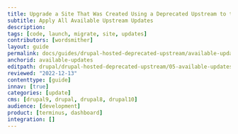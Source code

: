 ```yaml
---
title: Upgrade a Site That Was Created Using a Deprecated Upstream to the Latest Version of Drupal
subtitle: Apply All Available Upstream Updates
description: 
tags: [code, launch, migrate, site, updates]
contributors: [wordsmither]
layout: guide
permalink: docs/guides/drupal-hosted-deprecated-upstream/available-updates
anchorid: available-updates
editpath: drupal/drupal-hosted-deprecated-upstream/05-available-updates.md
reviewed: "2022-12-13"
contenttype: [guide]
innav: [true]
categories: [update]
cms: [drupal9, drupal, drupal8, drupal10]
audience: [development]
product: [terminus, dashboard]
integration: []
---
```


<Partial file="drupal-apply-upstream-updates-drupal-recommended.md" />
